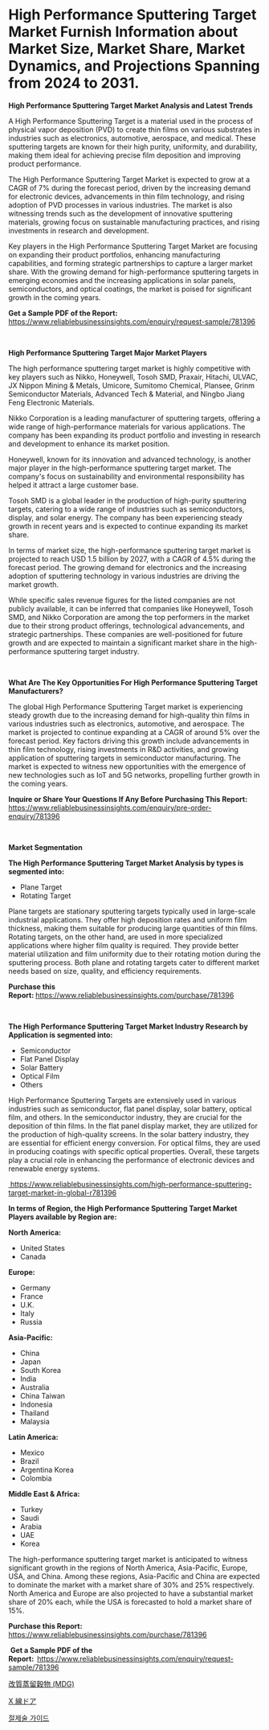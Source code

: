 <p><h1>High Performance Sputtering Target Market Furnish Information about Market Size, Market Share, Market Dynamics, and Projections Spanning from 2024 to 2031.</h1></p><p><strong>High Performance Sputtering Target Market Analysis and Latest Trends</strong></p>
<p><p>A High Performance Sputtering Target is a material used in the process of physical vapor deposition (PVD) to create thin films on various substrates in industries such as electronics, automotive, aerospace, and medical. These sputtering targets are known for their high purity, uniformity, and durability, making them ideal for achieving precise film deposition and improving product performance.</p><p>The High Performance Sputtering Target Market is expected to grow at a CAGR of 7% during the forecast period, driven by the increasing demand for electronic devices, advancements in thin film technology, and rising adoption of PVD processes in various industries. The market is also witnessing trends such as the development of innovative sputtering materials, growing focus on sustainable manufacturing practices, and rising investments in research and development.</p><p>Key players in the High Performance Sputtering Target Market are focusing on expanding their product portfolios, enhancing manufacturing capabilities, and forming strategic partnerships to capture a larger market share. With the growing demand for high-performance sputtering targets in emerging economies and the increasing applications in solar panels, semiconductors, and optical coatings, the market is poised for significant growth in the coming years.</p></p>
<p><strong>Get a Sample PDF of the Report:&nbsp;</strong> <a href="https://www.reliablebusinessinsights.com/enquiry/request-sample/781396">https://www.reliablebusinessinsights.com/enquiry/request-sample/781396</a></p>
<p>&nbsp;</p>
<p><strong>High Performance Sputtering Target Major Market Players</strong></p>
<p><p>The high performance sputtering target market is highly competitive with key players such as Nikko, Honeywell, Tosoh SMD, Praxair, Hitachi, ULVAC, JX Nippon Mining & Metals, Umicore, Sumitomo Chemical, Plansee, Grinm Semiconductor Materials, Advanced Tech & Material, and Ningbo Jiang Feng Electronic Materials. </p><p>Nikko Corporation is a leading manufacturer of sputtering targets, offering a wide range of high-performance materials for various applications. The company has been expanding its product portfolio and investing in research and development to enhance its market position. </p><p>Honeywell, known for its innovation and advanced technology, is another major player in the high-performance sputtering target market. The company's focus on sustainability and environmental responsibility has helped it attract a large customer base.</p><p>Tosoh SMD is a global leader in the production of high-purity sputtering targets, catering to a wide range of industries such as semiconductors, display, and solar energy. The company has been experiencing steady growth in recent years and is expected to continue expanding its market share.</p><p>In terms of market size, the high-performance sputtering target market is projected to reach USD 1.5 billion by 2027, with a CAGR of 4.5% during the forecast period. The growing demand for electronics and the increasing adoption of sputtering technology in various industries are driving the market growth.</p><p>While specific sales revenue figures for the listed companies are not publicly available, it can be inferred that companies like Honeywell, Tosoh SMD, and Nikko Corporation are among the top performers in the market due to their strong product offerings, technological advancements, and strategic partnerships. These companies are well-positioned for future growth and are expected to maintain a significant market share in the high-performance sputtering target industry.</p></p>
<p>&nbsp;</p>
<p><strong>What Are The Key Opportunities For High Performance Sputtering Target Manufacturers?</strong></p>
<p><p>The global High Performance Sputtering Target market is experiencing steady growth due to the increasing demand for high-quality thin films in various industries such as electronics, automotive, and aerospace. The market is projected to continue expanding at a CAGR of around 5% over the forecast period. Key factors driving this growth include advancements in thin film technology, rising investments in R&D activities, and growing application of sputtering targets in semiconductor manufacturing. The market is expected to witness new opportunities with the emergence of new technologies such as IoT and 5G networks, propelling further growth in the coming years.</p></p>
<p><strong>Inquire or Share Your Questions If Any Before Purchasing This Report:</strong> <a href="https://www.reliablebusinessinsights.com/enquiry/pre-order-enquiry/781396">https://www.reliablebusinessinsights.com/enquiry/pre-order-enquiry/781396</a></p>
<p>&nbsp;</p>
<p><strong>Market Segmentation</strong></p>
<p><strong>The High Performance Sputtering Target Market Analysis by types is segmented into:</strong></p>
<p><ul><li>Plane Target</li><li>Rotating Target</li></ul></p>
<p><p>Plane targets are stationary sputtering targets typically used in large-scale industrial applications. They offer high deposition rates and uniform film thickness, making them suitable for producing large quantities of thin films. Rotating targets, on the other hand, are used in more specialized applications where higher film quality is required. They provide better material utilization and film uniformity due to their rotating motion during the sputtering process. Both plane and rotating targets cater to different market needs based on size, quality, and efficiency requirements.</p></p>
<p><strong>Purchase this Report:&nbsp;</strong><a href="https://www.reliablebusinessinsights.com/purchase/781396">https://www.reliablebusinessinsights.com/purchase/781396</a></p>
<p>&nbsp;</p>
<p><strong>The High Performance Sputtering Target Market Industry Research by Application is segmented into:</strong></p>
<p><ul><li>Semiconductor</li><li>Flat Panel Display</li><li>Solar Battery</li><li>Optical Film</li><li>Others</li></ul></p>
<p><p>High Performance Sputtering Targets are extensively used in various industries such as semiconductor, flat panel display, solar battery, optical film, and others. In the semiconductor industry, they are crucial for the deposition of thin films. In the flat panel display market, they are utilized for the production of high-quality screens. In the solar battery industry, they are essential for efficient energy conversion. For optical films, they are used in producing coatings with specific optical properties. Overall, these targets play a crucial role in enhancing the performance of electronic devices and renewable energy systems.</p></p>
<p><a href="https://www.reliablebusinessinsights.com/high-performance-sputtering-target-market-in-global-r781396">&nbsp;https://www.reliablebusinessinsights.com/high-performance-sputtering-target-market-in-global-r781396</a></p>
<p><strong>In terms of Region, the High Performance Sputtering Target Market Players available by Region are:</strong></p>
<p>
    <p> <strong> North America: </strong>
        <ul>
            <li>United States</li>
            <li>Canada</li>
        </ul>
        </p> 
    <p> <strong> Europe: </strong>
        <ul>
            <li>Germany</li>
            <li>France</li>
            <li>U.K.</li>
            <li>Italy</li>
            <li>Russia</li>
        </ul>
        </p> 
    <p> <strong> Asia-Pacific: </strong>
        <ul>
            <li>China</li>
            <li>Japan</li>
            <li>South Korea</li>
            <li>India</li>
            <li>Australia</li>
            <li>China Taiwan</li>
            <li>Indonesia</li>
            <li>Thailand</li>
            <li>Malaysia</li>
        </ul>
        </p> 
    <p> <strong> Latin America: </strong>
        <ul>
            <li>Mexico</li>
            <li>Brazil</li>
            <li>Argentina Korea</li>
            <li>Colombia</li>
        </ul>
        </p> 
    <p> <strong> Middle East & Africa: </strong>
        <ul>
            <li>Turkey</li>
            <li>Saudi</li>
            <li>Arabia</li>
            <li>UAE</li>
            <li>Korea</li>
        </ul>
    </p>
    </p>
<p><p>The high-performance sputtering target market is anticipated to witness significant growth in the regions of North America, Asia-Pacific, Europe, USA, and China. Among these regions, Asia-Pacific and China are expected to dominate the market with a market share of 30% and 25% respectively. North America and Europe are also projected to have a substantial market share of 20% each, while the USA is forecasted to hold a market share of 15%.</p></p>
<p><strong>Purchase this Report: </strong><a href="https://www.reliablebusinessinsights.com/purchase/781396">https://www.reliablebusinessinsights.com/purchase/781396</a></p>
<p>&nbsp;<strong>Get a Sample PDF of the Report:&nbsp;&nbsp;</strong><a href="https://www.reliablebusinessinsights.com/enquiry/request-sample/781396">https://www.reliablebusinessinsights.com/enquiry/request-sample/781396</a></p>
<p><strong></strong></p>
<p><p><a href="https://github.com/moulafa/Market-Research-Report-List-2/blob/main/4588737110782.md">改質蒸留穀物 (MDG)</a></p><p><a href="https://github.com/nxboeu02965442/Market-Research-Report-List-2/blob/main/4695960110781.md">X 線ドア</a></p><p><a href="https://github.com/laholand/Market-Research-Report-List-4/blob/main/8586014105526.md">절제술 가이드</a></p></p>